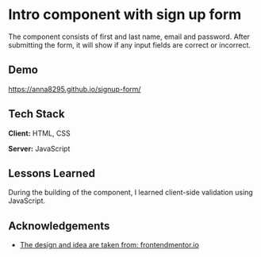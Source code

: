 
# Intro component with sign up form

The component consists of first and last name, email and password. After submitting the form, it will show if any input fields are correct or incorrect.


## Demo

https://anna8295.github.io/signup-form/


## Tech Stack

**Client:** HTML, CSS

**Server:** JavaScript


## Lessons Learned

During the building of the component, I learned client-side validation using JavaScript. 

## Acknowledgements

 - [The design and idea are taken from: frontendmentor.io](https://www.frontendmentor.io/challenges/intro-component-with-signup-form-5cf91bd49edda32581d28fd1)


